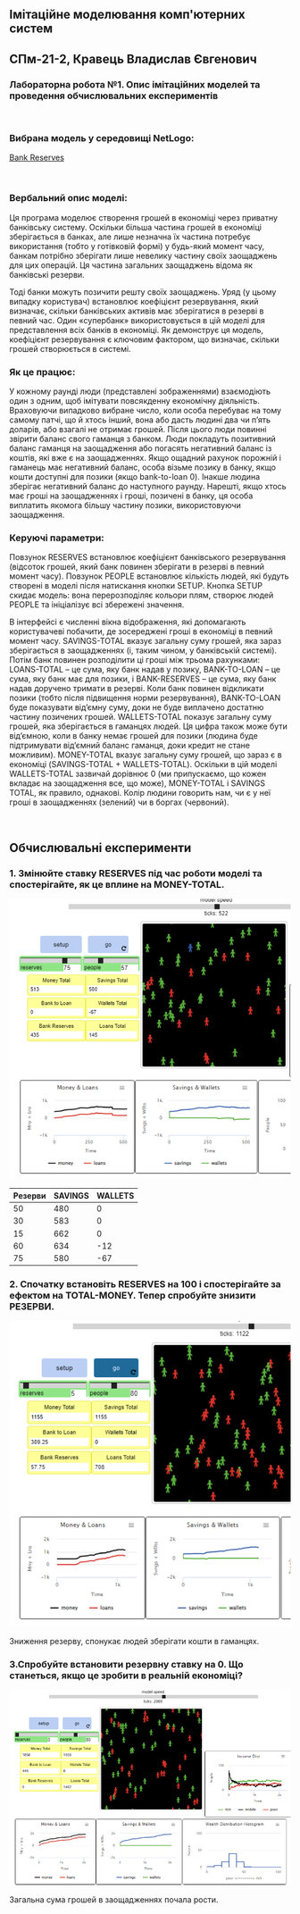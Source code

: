## Імітаційне моделювання комп'ютерних систем
## СПм-21-2, **Кравець Владислав Євгенович**
### Лабораторна робота №**1**. Опис імітаційних моделей та проведення обчислювальних експериментів

<br>

### Вибрана модель у середовищі NetLogo:
[Bank Reserves
](http://www.netlogoweb.org/launch#http://www.netlogoweb.org/assets/modelslib/Sample%20Models/Social%20Science/Economics/Unverified/Bank%20Reserves.nlogo)

<br>

### Вербальний опис моделі:
Ця програма моделює створення грошей в економіці через приватну банківську систему. Оскільки більша частина грошей в економіці зберігається в банках, але лише незначна їх частина потребує використання (тобто у готівковій формі) у будь-який момент часу, банкам потрібно зберігати лише невелику частину своїх заощаджень для цих операцій. Ця частина загальних заощаджень відома як банківські резерви.

Тоді банки можуть позичити решту своїх заощаджень. Уряд (у цьому випадку користувач) встановлює коефіцієнт резервування, який визначає, скільки банківських активів має зберігатися в резерві в певний час. Один «супербанк» використовується в цій моделі для представлення всіх банків в економіці. Як демонструє ця модель, коефіцієнт резервування є ключовим фактором, що визначає, скільки грошей створюється в системі.

### Як це працює:
У кожному раунді люди (представлені зображеннями) взаємодіють один з одним, щоб імітувати повсякденну економічну діяльність. Враховуючи випадково вибране число, коли особа перебуває на тому самому патчі, що й хтось інший, вона або дасть людині два чи п’ять доларів, або взагалі не отримає грошей. Після цього люди повинні звірити баланс свого гаманця з банком. Люди покладуть позитивний баланс гаманця на заощадження або погасять негативний баланс із коштів, які вже є на заощадженнях. Якщо ощадний рахунок порожній і гаманець має негативний баланс, особа візьме позику в банку, якщо кошти доступні для позики (якщо bank-to-loan 0). Інакше людина зберігає негативний баланс до наступного раунду. Нарешті, якщо хтось має гроші на заощадженнях і гроші, позичені в банку, ця особа виплатить якомога більшу частину позики, використовуючи заощадження.

### Керуючі параметри:
Повзунок RESERVES встановлює коефіцієнт банківського резервування (відсоток грошей, який банк повинен зберігати в резерві в певний момент часу). Повзунок PEOPLE встановлює кількість людей, які будуть створені в моделі після натискання кнопки SETUP. Кнопка SETUP скидає модель: вона перерозподіляє кольори плям, створює людей PEOPLE та ініціалізує всі збережені значення.

В інтерфейсі є численні вікна відображення, які допомагають користувачеві побачити, де зосереджені гроші в економіці в певний момент часу. SAVINGS-TOTAL вказує загальну суму грошей, яка зараз зберігається в заощадженнях (і, таким чином, у банківській системі). Потім банк повинен розподілити ці гроші між трьома рахунками: LOANS-TOTAL – це сума, яку банк надав у позику, BANK-TO-LOAN – це сума, яку банк має для позики, і BANK-RESERVES – це сума, яку банк надав доручено тримати в резерві. Коли банк повинен відкликати позики (тобто після підвищення норми резервування), BANK-TO-LOAN буде показувати від’ємну суму, доки не буде виплачено достатню частину позичених грошей. WALLETS-TOTAL показує загальну суму грошей, яка зберігається в гаманцях людей. Ця цифра також може бути від’ємною, коли в банку немає грошей для позики (людина буде підтримувати від’ємний баланс гаманця, доки кредит не стане можливим). MONEY-TOTAL вказує загальну суму грошей, що зараз є в економіці (SAVINGS-TOTAL + WALLETS-TOTAL). Оскільки в цій моделі WALLETS-TOTAL зазвичай дорівнює 0 (ми припускаємо, що кожен вкладає на заощадження все, що може), MONEY-TOTAL і SAVINGS TOTAL, як правило, однакові.
Колір людини говорить нам, чи є у неї гроші в заощадженнях (зелений) чи в боргах (червоний).

<br>

## Обчислювальні експерименти

### 1. Змінюйте ставку RESERVES під час роботи моделі та спостерігайте, як це вплине на MONEY-TOTAL.

![скрін1](lb4_1.png)

<table>
<thead>
<tr><th>Резерви</th><th>SAVINGS</th><th>WALLETS</th></tr>
</thead>
<tbody>
<tr><td>50</td><td>480</td><td>0</td></tr>
<tr><td>30</td><td>583</td><td>0</td></tr>
<tr><td>15</td><td>662</td><td>0</td></tr>
<tr><td>60</td><td>634</td><td>-12</td></tr>
<tr><td>75</td><td>580</td><td>-67</td></tr>
</tbody>
</table>

### 2. Спочатку встановіть RESERVES на 100 і спостерігайте за ефектом на TOTAL-MONEY. Тепер спробуйте знизити РЕЗЕРВИ.

![скрін2](lb4_2.png)

Зниження резерву, спонукає людей зберігати кошти в гаманцях.

### 3.Спробуйте встановити резервну ставку на 0. Що станеться, якщо це зробити в реальній економіці?

![скрін3](lb4_3.png)

Загальна сума грошей в заощадженнях почала рости.


